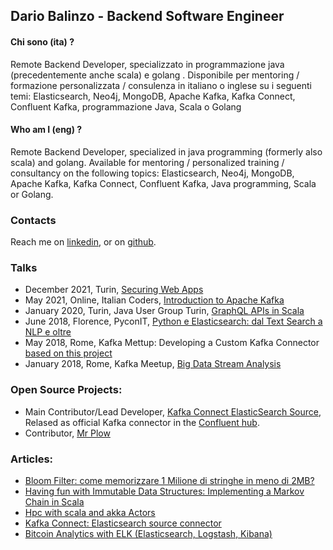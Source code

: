 ## Dario Balinzo - Backend Software Engineer

#### Chi sono (ita) ?
Remote Backend Developer, specializzato in programmazione java (precedentemente anche  scala) e golang . Disponibile per mentoring / formazione personalizzata / consulenza in italiano o inglese su i seguenti temi: Elasticsearch, Neo4j, MongoDB, Apache Kafka, Kafka Connect, Confluent Kafka, programmazione Java, Scala o Golang

#### Who am I (eng) ?
Remote Backend Developer, specialized in java programming (formerly also scala) and golang. Available for mentoring / personalized training / consultancy on the following topics: Elasticsearch, Neo4j, MongoDB, Apache Kafka, Kafka Connect, Confluent Kafka, Java programming, Scala or Golang.


### Contacts

Reach me on [linkedin](https://www.linkedin.com/in/dario-balinzo/), 
or on [github](https://github.com/DarioBalinzo).

### Talks
- December 2021, Turin, [Securing Web Apps](https://m0lecon.it/) 
- May 2021, Online, Italian Coders, [Introduction to Apache Kafka](https://www.youtube.com/watch?v=Qpqdu378r0s)
- January 2020, Turin, Java User Group Turin, [GraphQL APIs in Scala](https://jugtorino.org/2020/01/29/meeting-gennaio-2020.html) 
- June 2018, Florence, PyconIT, [Python e Elasticsearch: dal Text Search a NLP e oltre](https://www.youtube.com/watch?v=t39lnVSROpQ)
- May 2018, Rome, Kafka Mettup: Developing a Custom Kafka Connector [based on this project](https://dariobalinzo.medium.com/kafka-connect-elasticsearch-source-connector-1a8c16a0e8eb)
- January 2018, Rome, Kafka Meetup, [Big Data Stream Analysis](https://www.slideshare.net/Codemotion/stefano-pampaloni-big-data-streaming-analysis-without-code)

### Open Source Projects:
- Main Contributor/Lead Developer, [Kafka Connect ElasticSearch Source](https://github.com/DarioBalinzo/kafka-connect-elasticsearch-source), Relased as official Kafka connector in the [Confluent hub](https://www.confluent.io/hub/dariobalinzo/kafka-connect-elasticsearch-source).
- Contributor, [Mr Plow](https://github.com/Ringloop/mr-plow)

### Articles:
- [Bloom Filter: come memorizzare 1 Milione di stringhe in meno di 2MB?
](https://dariobalinzo.medium.com/bloom-filter-come-memorizzare-1-milione-di-stringhe-in-meno-di-2mb-c5116e5303c5)
- [Having fun with Immutable Data Structures: Implementing a Markov Chain in Scala](https://dariobalinzo.medium.com/having-fun-with-immutable-data-structures-implementing-a-markov-chain-in-scala-165a111e19f5)
- [Hpc with scala and akka Actors](https://dariobalinzo.medium.com/hpc-with-scala-and-akka-actors-38e43aa87634)
- [Kafka Connect: Elasticsearch source connector](https://dariobalinzo.medium.com/kafka-connect-elasticsearch-source-connector-1a8c16a0e8eb)
- [Bitcoin Analytics with ELK (Elasticsearch, Logstash, Kibana)](https://medium.com/bitcoin-analytics-with-elk-elasticsearch-logstash/bitcoin-analytics-with-elk-elasticsearch-logstash-kibana-f67db8d9654c)
